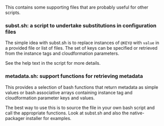 This contains some supporting files that are probably useful for other scripts.

### subst.sh: a script to undertake substitutions in configuration files

The simple idea with subst.sh is to replace instances of `@KEY@` with `value` in
a provided file or list of files. The set of keys can be specified or
retrieved from the instance tags and cloudformation parameters.

See the help text in the script for more details.

### metadata.sh: support functions for retrieving metadata

This provides a selection of bash functions that return metadata as simple
values or bash associative arrays containing instance tag and cloudformation
parameter keys and values.

The best way to use this is to source the file in your own bash script and call
the appropriate functions. Look at subst.sh and also the native-packager
installer for examples.
